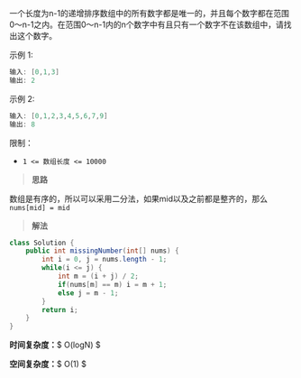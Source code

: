 一个长度为n-1的递增排序数组中的所有数字都是唯一的，并且每个数字都在范围0～n-1之内。在范围0～n-1内的n个数字中有且只有一个数字不在该数组中，请找出这个数字。

 

示例 1:
```java
输入: [0,1,3]
输出: 2
```
示例 2:
```java
输入: [0,1,2,3,4,5,6,7,9]
输出: 8
```

限制：

- `1 <= 数组长度 <= 10000`



> **思路**

数组是有序的，所以可以采用二分法，如果mid以及之前都是整齐的，那么`nums[mid] = mid`



> **解法**

```java
class Solution {
    public int missingNumber(int[] nums) {
        int i = 0, j = nums.length - 1;
        while(i <= j) {
            int m = (i + j) / 2;
            if(nums[m] == m) i = m + 1;
            else j = m - 1;
        }
        return i;
    }
}
```

**时间复杂度：**$ O(logN) $

**空间复杂度：**$ O(1) $
